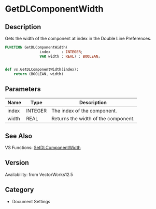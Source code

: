 # GetDLComponentWidth

## Description
Gets the width of the component at index in the Double Line Preferences.

```pascal
FUNCTION GetDLComponentWidth(
				index     : INTEGER;
				VAR width : REAL) : BOOLEAN;
```

```python

def vs.GetDLComponentWidth(index):
    return (BOOLEAN, width)
```

## Parameters
|Name|Type|Description|
|---|---|---|
|index|INTEGER|The index of the component.|
|width|REAL|Returns the width of the component.|

## See Also
VS Functions:
[SetDLComponentWidth](SetDLComponentWidth.md)

## Version
Availability: from VectorWorks12.5
## Category
* Document Settings

